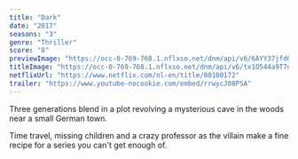 ```yaml
---
title: "Dark"
date: "2017"
seasons: "3"
genre: "Thriller"
score: "8"
previewImage: "https://occ-0-769-768.1.nflxso.net/dnm/api/v6/6AYY37jfdO6hpXcMjf9Yu5cnmO0/AAAABeu5Oz4CGncoVEvCDhLelkyQc7H0KsaLyauqCprkOTTePn46kiFYRe1AUg5UkCp9ka7RTgyc8mKrSy7w9VFeQDokfmzy.jpg"
titleImage: "https://occ-0-769-768.1.nflxso.net/dnm/api/v6/tx1O544a9T7n8Z_G12qaboulQQE/AAAABRQ9dqnbSYQX1BpdwREovCCK-_5_sY2LdF4kZnLlv8jvjVc7zEJsLUvO6U5xcMtBnpO11fhg9HZm9zrmmQhtH7uR0Tio8GiPLjanzwSNsMPSwhq1hEpxbq2QbvVJKClrWRKVUkbHxDwXTubhJukACIkIQawTK7Q-_xkGGFstAow76g.png"
netflixUrl: "https://www.netflix.com/nl-en/title/80100172"
trailer: "https://www.youtube-nocookie.com/embed/rrwycJ08PSA"
---
```


Three generations blend in a plot revolving a mysterious cave in the woods near a small German town. 

Time travel, missing children and a crazy professor as the villain make a fine recipe for a series you can't get enough of.
